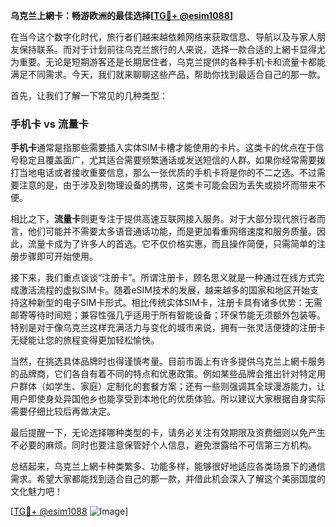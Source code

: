 **乌克兰上網卡：畅游欧洲的最佳选择[[TG💪+ @esim1088](https://t.me/s/esim1088)]**

在当今这个数字化时代，旅行者们越来越依赖网络来获取信息、导航以及与家人朋友保持联系。而对于计划前往乌克兰旅行的人来说，选择一款合适的上網卡显得尤为重要。无论是短期游客还是长期居住者，乌克兰提供的各种手机卡和流量卡都能满足不同需求。今天，我们就来聊聊这些产品，帮助你找到最适合自己的那一款。

首先，让我们了解一下常见的几种类型：

### 手机卡 vs 流量卡

**手机卡**通常是指那些需要插入实体SIM卡槽才能使用的卡片。这类卡的优点在于信号稳定且覆盖面广，尤其适合需要频繁通话或发送短信的人群。如果你经常需要拨打当地电话或者接收重要信息，那么一张优质的手机卡将是你的不二之选。不过需要注意的是，由于涉及到物理设备的携带，这类卡可能会因为丢失或损坏而带来不便。

相比之下，**流量卡**则更专注于提供高速互联网接入服务。对于大部分现代旅行者而言，他们可能并不需要太多语音通话功能，而是更加看重网络速度和服务质量。因此，流量卡成为了许多人的首选。它不仅价格实惠，而且操作简便，只需简单的注册步骤即可开始使用。

接下来，我们重点谈谈“注册卡”。所谓注册卡，顾名思义就是一种通过在线方式完成激活流程的虚拟SIM卡。随着eSIM技术的发展，越来越多的国家和地区开始支持这种新型的电子SIM卡形式。相比传统实体SIM卡，注册卡具有诸多优势：无需邮寄等待时间短；兼容性强几乎适用于所有智能设备；环保节能无须额外包装等。特别是对于像乌克兰这样充满活力与变化的城市来说，拥有一张灵活便捷的注册卡无疑能让您的旅程变得更加轻松愉快。

当然，在挑选具体品牌时也得谨慎考量。目前市面上有许多提供乌克兰上網卡服务的品牌商，它们各自有着不同的特点和优惠政策。例如某些品牌会推出针对特定用户群体（如学生、家庭）定制化的套餐方案；还有一些则强调其全球漫游能力，让用户即使身处异国他乡也能享受到本地化的优质体验。所以建议大家根据自身实际需要仔细比较后再做决定。

最后提醒一下，无论选择哪种类型的卡，请务必关注有效期限及资费细则以免产生不必要的麻烦。同时也要注意保管好个人信息，避免泄露给不可信第三方机构。

总结起来，乌克兰上網卡种类繁多、功能多样，能够很好地适应各类场景下的通信需求。希望大家都能找到适合自己的那一款，并借此机会深入了解这个美丽国度的文化魅力吧！

[[TG💪+ @esim1088](https://t.me/s/esim1088) ![Image](https://i.postimg.cc/4NQfJmqS/Snipaste-2025-05-13-00-14-12.png)]